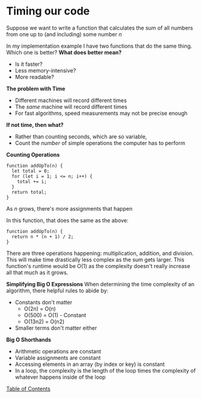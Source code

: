 # Timing our code

Suppose we want to write a function that calculates the sum of all numbers from one up to (and including) some number _n_

In my implementation example I have two functions that do the same thing. Which one is better?
**What does better mean?**
- Is it faster?
- Less memory-intensive?
- More readable?

**The problem with Time**
- Different machines will record different times
- The _same_ machine will record different times
- For fast algorithms, speed measurements may not be precise enough

**If not time, then what?**
- Rather than counting seconds, which are so variable,
- Count the _number_ of simple operations the computer has to perform

**Counting Operations**
```
function addUpTo(n) {
  let total = 0;
  for (let i = 1; i <= n; i++) {
    total += i;
  }
  return total;
}
```
As _n_ grows, there's more assignments that happen

In this function, that does the same as the above:
```
function addUpTo(n) {
  return n * (n + 1) / 2;
}
```
There are three operations happening: multiplication, addition, and division. This will make time drastically less complex as the sum gets larger. This function's runtime would be O(1) as the complexity doesn't really increase all that much as it grows.

**Simplifying Big O Expressions**
When determining the time complexity of an algorithm, there helpful rules to abide by:
- Constants don't matter
  - O(2n) = O(n)
  - O(500) = O(1) - Constant
  - O(13n2) = O(n2)
- Smaller terms don't matter either

**Big O Shorthands**
- Arithmetic operations are constant
- Variable assignments are constant
- Accessing elements in an array (by index or key) is constant
- In a loop, the complexity is the length of the loop times the complexity of whatever happens inside of the loop




[Table of Contents](../index.md)
